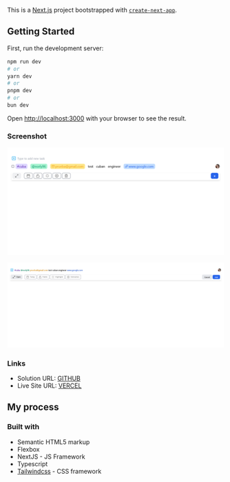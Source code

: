 This is a [Next.js](https://nextjs.org/) project bootstrapped with [`create-next-app`](https://github.com/vercel/next.js/tree/canary/packages/create-next-app).

## Getting Started

First, run the development server:

```bash
npm run dev
# or
yarn dev
# or
pnpm dev
# or
bun dev
```

Open [http://localhost:3000](http://localhost:3000) with your browser to see the result.


### Screenshot

![](./public/first.png)

![](./public/second.png)

### Links

- Solution URL: [GITHUB](https://github.com/norly96/test-cubanengineer)
- Live Site URL: [VERCEL](https://test-cubanengineer.vercel.app/)

## My process

### Built with

- Semantic HTML5 markup
- Flexbox
- NextJS - JS Framework
- Typescript
- [Tailwindcss](https://tailwindcss.com/) - CSS framework
